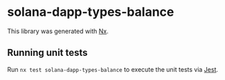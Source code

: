 # solana-dapp-types-balance

This library was generated with [Nx](https://nx.dev).

## Running unit tests

Run `nx test solana-dapp-types-balance` to execute the unit tests via [Jest](https://jestjs.io).
